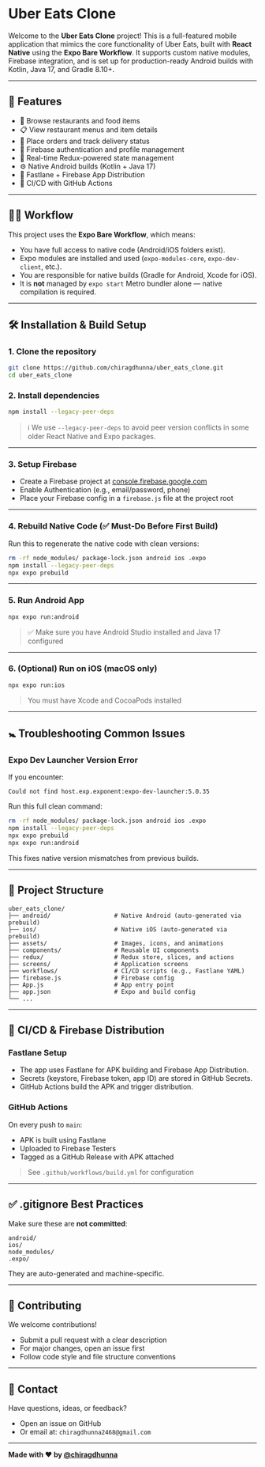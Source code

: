 # Uber Eats Clone

Welcome to the **Uber Eats Clone** project! This is a full-featured mobile application that mimics the core functionality of Uber Eats, built with **React Native** using the **Expo Bare Workflow**. It supports custom native modules, Firebase integration, and is set up for production-ready Android builds with Kotlin, Java 17, and Gradle 8.10+.

---

## 🚀 Features

- 🍔 Browse restaurants and food items
- 📋 View restaurant menus and item details
- 🛒 Place orders and track delivery status
- 🔐 Firebase authentication and profile management
- 🔄 Real-time Redux-powered state management
- ⚙️ Native Android builds (Kotlin + Java 17)
- 🧒 Fastlane + Firebase App Distribution
- 🚀 CI/CD with GitHub Actions

---

## 🧑‍💻 Workflow

This project uses the **Expo Bare Workflow**, which means:

- You have full access to native code (Android/iOS folders exist).
- Expo modules are installed and used (`expo-modules-core`, `expo-dev-client`, etc.).
- You are responsible for native builds (Gradle for Android, Xcode for iOS).
- It is **not** managed by `expo start` Metro bundler alone — native compilation is required.

---

## 🛠️ Installation & Build Setup

### 1. Clone the repository

```bash
git clone https://github.com/chiragdhunna/uber_eats_clone.git
cd uber_eats_clone
```

### 2. Install dependencies

```bash
npm install --legacy-peer-deps
```

> ℹ️ We use `--legacy-peer-deps` to avoid peer version conflicts in some older React Native and Expo packages.

---

### 3. Setup Firebase

- Create a Firebase project at [console.firebase.google.com](https://console.firebase.google.com)
- Enable Authentication (e.g., email/password, phone)
- Place your Firebase config in a `firebase.js` file at the project root

---

### 4. Rebuild Native Code (✅ Must-Do Before First Build)

Run this to regenerate the native code with clean versions:

```bash
rm -rf node_modules/ package-lock.json android ios .expo
npm install --legacy-peer-deps
npx expo prebuild
```

---

### 5. Run Android App

```bash
npx expo run:android
```

> ✅ Make sure you have Android Studio installed and Java 17 configured

---

### 6. (Optional) Run on iOS (macOS only)

```bash
npx expo run:ios
```

> You must have Xcode and CocoaPods installed

---

## 🚼 Troubleshooting Common Issues

### Expo Dev Launcher Version Error

If you encounter:

```
Could not find host.exp.exponent:expo-dev-launcher:5.0.35
```

Run this full clean command:

```bash
rm -rf node_modules/ package-lock.json android ios .expo
npm install --legacy-peer-deps
npx expo prebuild
npx expo run:android
```

This fixes native version mismatches from previous builds.

---

## 📁 Project Structure

```
uber_eats_clone/
├── android/                  # Native Android (auto-generated via prebuild)
├── ios/                      # Native iOS (auto-generated via prebuild)
├── assets/                   # Images, icons, and animations
├── components/               # Reusable UI components
├── redux/                    # Redux store, slices, and actions
├── screens/                  # Application screens
├── workflows/                # CI/CD scripts (e.g., Fastlane YAML)
├── firebase.js               # Firebase config
├── App.js                    # App entry point
├── app.json                  # Expo and build config
└── ...
```

---

## 🤖 CI/CD & Firebase Distribution

### Fastlane Setup

- The app uses Fastlane for APK building and Firebase App Distribution.
- Secrets (keystore, Firebase token, app ID) are stored in GitHub Secrets.
- GitHub Actions build the APK and trigger distribution.

### GitHub Actions

On every push to `main`:

- APK is built using Fastlane
- Uploaded to Firebase Testers
- Tagged as a GitHub Release with APK attached

> See `.github/workflows/build.yml` for configuration

---

## ✅ .gitignore Best Practices

Make sure these are **not committed**:

```
android/
ios/
node_modules/
.expo/
```

They are auto-generated and machine-specific.

---

## 🤝 Contributing

We welcome contributions!

- Submit a pull request with a clear description
- For major changes, open an issue first
- Follow code style and file structure conventions

---

## 📨 Contact

Have questions, ideas, or feedback?

- Open an issue on GitHub
- Or email at: `chiragdhunna2468@gmail.com`

---

**Made with ❤️ by [@chiragdhunna](https://github.com/chiragdhunna)**
